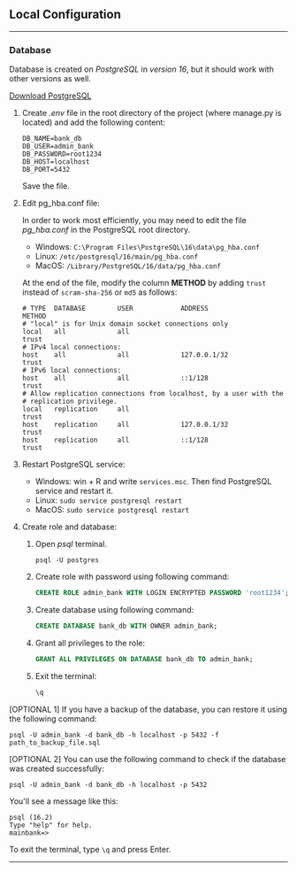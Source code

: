 ## Local Configuration

---

### Database

Database is created on *PostgreSQL* in *version 16*, but it should work with 
other versions as well.

[Download PostgreSQL](https://www.postgresql.org/download/)

1. Create *.env* file in the root directory of the project (where manage.py is located) and add the following content:
    ```
    DB_NAME=bank_db
    DB_USER=admin_bank
    DB_PASSWORD=root1234
    DB_HOST=localhost
    DB_PORT=5432
    ```
    Save the file.

2. Edit pg_hba.conf file:

    In order to work most efficiently, you may need to edit the file *pg_hba.conf* in the PostgreSQL root directory.

    - Windows: `C:\Program Files\PostgreSQL\16\data\pg_hba.conf`
    - Linux: `/etc/postgresql/16/main/pg_hba.conf`
    - MacOS: `/Library/PostgreSQL/16/data/pg_hba.conf`
   
    At the end of the file, modify the column **METHOD** by adding `trust` instead of `scram-sha-256` or `md5` as follows:

    ```
    # TYPE  DATABASE        USER            ADDRESS                 METHOD
    # "local" is for Unix domain socket connections only
    local   all             all                                     trust
    # IPv4 local connections:
    host    all             all             127.0.0.1/32            trust
    # IPv6 local connections:
    host    all             all             ::1/128                 trust
    # Allow replication connections from localhost, by a user with the
    # replication privilege.
    local   replication     all                                     trust
    host    replication     all             127.0.0.1/32            trust
    host    replication     all             ::1/128                 trust
    ```

3. Restart PostgreSQL service:

    - Windows: win + R and write `services.msc`. Then find PostgreSQL service and restart it.
    - Linux: `sudo service postgresql restart`
    - MacOS: `sudo service postgresql restart`

4. Create role and database:

    1. Open *psql* terminal.
        ```
        psql -U postgres
        ```
    2. Create role with password using following command:
        ```sql
        CREATE ROLE admin_bank WITH LOGIN ENCRYPTED PASSWORD 'root1234';
        ```
    3. Create database using following command:
        ```sql
        CREATE DATABASE bank_db WITH OWNER admin_bank;
        ```
    4. Grant all privileges to the role:
        ```sql
        GRANT ALL PRIVILEGES ON DATABASE bank_db TO admin_bank;
        ```
    5. Exit the terminal:
        ```sql
        \q
       ```
   
[OPTIONAL 1] If you have a backup of the database, you can restore it using the following command:
 ```
 psql -U admin_bank -d bank_db -h localhost -p 5432 -f path_to_backup_file.sql
 ```

[OPTIONAL 2] You can use the following command to check if the database was created successfully:
 ```
 psql -U admin_bank -d bank_db -h localhost -p 5432
 ```
You'll see a message like this:
```
psql (16.2)
Type "help" for help.
mainbank=>
```
To exit the terminal, type `\q` and press Enter.

---

